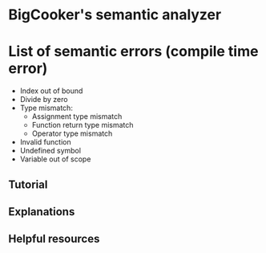 # BigCooker's semantic analyzer 

# List of semantic errors (compile time error)
- Index out of bound 
- Divide by zero 
- Type mismatch: 
    - Assignment type mismatch 
    - Function return type mismatch 
    - Operator type mismatch
- Invalid function 
- Undefined symbol 
- Variable out of scope 

## Tutorial 

## Explanations 

## Helpful resources 